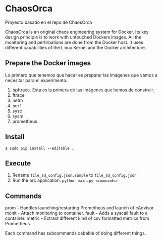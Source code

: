# ChaosOrca

Proyecto basado en el repo de ChaosOrca

ChaosOrca is an original chaos engineering system for Docker. Its key design principle is to work with untouched Dockers images. All the monitoring and pertirbations are done from the Docker host. It uses different capabilities of the Linux Kernel and the Docker architecture.

## Prepare the Docker images

Lo primero que tenemos que hacer es preparar las imágenes que vamos a necesitar para el experimento.

 1. bpftrace. Esta es la primera de las imágenes que hemos de construir.
 2. ftrace
 3. netm
 4. perf
 5. sysc
 6. sysm
 7. prometheus

## Install

 ```
 $ sudo pip install --editable .
 ```

## Execute

1. Rename `file_sd_config.json.sample` to `file_sd_config.json`
2. Run the orc application. `python main.py <commands>`

## Commands

prom - Handles launching/restarting Prometheus and launch of cAdvisor.
monit - Attach monitoring to container.
fault - Adds a syscall fault to a container.
metric - Extract different kind of csv formatted metrics from Prometheus.

Each command has subcommands cabable of doing different things.
